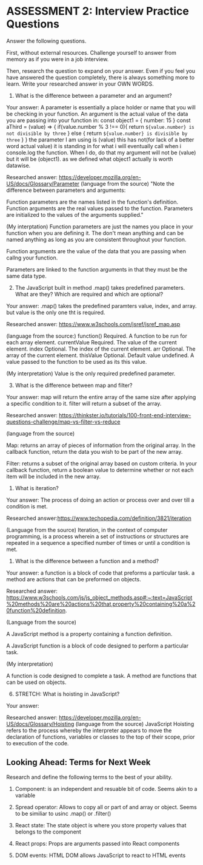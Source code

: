# ASSESSMENT 2: Interview Practice Questions

Answer the following questions.

First, without external resources. Challenge yourself to answer from memory as if you were in a job interview.

Then, research the question to expand on your answer. Even if you feel you have answered the question completely, there is always something more to learn. Write your researched answer in your OWN WORDS.

1. What is the difference between a parameter and an argument?

Your answer: A parameter is essentially a place holder or name that you will be checking in your function. An argument is the actual value of the data you are passing into your function in:
const object1 = { number: 15 } 
const aThird = (value) => {
    if(value.number % 3 !== 0){
        return `${value.number} is not divisible by three`
    } else {
        return `${value.number} is divisible by three`
    }
}
the parameter I am using is (value) this has not(for lack of a better word actual value) it is standing in for what i will eventually call when i console.log the function. When I do, do that my argument will not be (value) but it will be (object1). as we defined what object1 actually is worth datawise.

Researched answer: https://developer.mozilla.org/en-US/docs/Glossary/Parameter
(language from the source)
"Note the difference between parameters and arguments:

Function parameters are the names listed in the function's definition.
Function arguments are the real values passed to the function.
Parameters are initialized to the values of the arguments supplied."

(My interptation)
Function parameters are just the names you place in your function when you are defining it. The don't mean anything and can be named anything as long as you are consistent throughout your function.

Function arguments are the value of the data that you are passing when callng your function.

Parameters are linked to the function arguments in that they must be the same data type.



2. The JavaScript built in method .map() takes predefined parameters. What are they? Which are required and which are optional?

Your answer: .map() takes the predefined paramters value, index, and array. but value is the only one tht is required.

Researched answer: https://www.w3schools.com/jsref/jsref_map.asp

(language from the source:)
function()	Required. A function to be run for each array element.
currentValue	Required. The value of the current element.
index	Optional. The index of the current element.
arr	Optional. The array of the current element.
thisValue	Optional. Default value undefined. A value passed to the function to be used as its this value.

(My interpretation)
Value is the only required predefined parameter.

3. What is the difference between map and filter?

Your answer: map will return the entire array of the same size after applying a specific condition to it. filter will return a subset of the array.

Researched answer: https://thinkster.io/tutorials/100-front-end-interview-questions-challenge/map-vs-filter-vs-reduce

(language from the source)

Map: returns an array of pieces of information from the original array. In the callback function, return the data you wish to be part of the new array.

Filter: returns a subset of the original array based on custom criteria. In your callback function, return a boolean value to determine whether or not each item will be included in the new array.

1. What is iteration?

Your answer: The process of doing an action or process over and over till a condition is met.

Researched answer:https://www.techopedia.com/definition/3821/iteration 

(Language from the source)
Iteration, in the context of computer programming, is a process wherein a set of instructions or structures are repeated in a sequence a specified number of times or until a condition is met. 

1. What is the difference between a function and a method?

Your answer: a function is a block of code that preforms a particular task. a method are actions that can be preformed on objects.

Researched answer: https://www.w3schools.com/js/js_object_methods.asp#:~:text=JavaScript%20methods%20are%20actions%20that,property%20containing%20a%20function%20definition.

(Language from the source)

A JavaScript method is a property containing a function definition.

A JavaScript function is a block of code designed to perform a particular task.

(My interpretation)

A function is code designed to complete a task. A method are functions that can be used on objects.

6. STRETCH: What is hoisting in JavaScript?

Your answer:

Researched answer: https://developer.mozilla.org/en-US/docs/Glossary/Hoisting
(language from the source)
JavaScript Hoisting refers to the process whereby the interpreter appears to move the declaration of functions, variables or classes to the top of their scope, prior to execution of the code.

## Looking Ahead: Terms for Next Week

Research and define the following terms to the best of your ability.

1. Component: is an independent and resuable bit of code. Seems akin to a variable

2. Spread operator: Allows to copy all or part of and array or object. Seems to be similiar to usinc .map() or .filter()

3. React state: The state object is where you store property values that belongs to the component

4. React props: Props are arguments passed into React components

5. DOM events: HTML DOM allows JavaScript to react to HTML events
